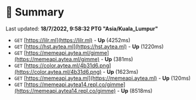 # 📖 Summary
Last updated: **18/7/2022, 9:58:32 PTG "Asia/Kuala_Lumpur"**

- `GET` [https://lilr.ml](https://lilr.ml) - **Up** (4252ms)
- `GET` [https://hst.aytea.ml](https://hst.aytea.ml) - **Up** (1220ms)
- `GET` [https://memeapi.aytea.ml/gimme](https://memeapi.aytea.ml/gimme) - **Up** (381ms)
- `GET` [https://color.aytea.ml/4b31d6.png](https://color.aytea.ml/4b31d6.png) - **Up** (1623ms)
- `GET` [https://memeapi.aytea.ml](https://memeapi.aytea.ml) - **Up** (120ms)
- `GET` [https://memeapi.aytea14.repl.co/gimme](https://memeapi.aytea14.repl.co/gimme) - **Up** (8518ms)
